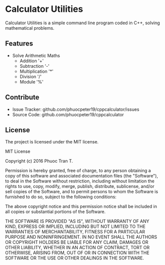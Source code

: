 Calculator Utilities
====================

Calculator Utilities is a simple command line program coded in C++, solving mathematical problems.

Features
--------

- Solve Arithmetic Maths
  - Addition '+'
  - Subtraction '-'
  - Multiplication '*'
  - Division '/'
  - Module '%'

Contribute
----------

- Issue Tracker: github.com/phuocpeter19/cppcalculator/issues
- Source Code: github.com/phuocpeter19/cppcalculator

License
-------

The project is licensed under the MIT license.

MIT License

Copyright (c) 2016 Phuoc Tran T.

Permission is hereby granted, free of charge, to any person obtaining a copy
of this software and associated documentation files (the "Software"), to deal
in the Software without restriction, including without limitation the rights
to use, copy, modify, merge, publish, distribute, sublicense, and/or sell
copies of the Software, and to permit persons to whom the Software is
furnished to do so, subject to the following conditions:

The above copyright notice and this permission notice shall be included in all
copies or substantial portions of the Software.

THE SOFTWARE IS PROVIDED "AS IS", WITHOUT WARRANTY OF ANY KIND, EXPRESS OR
IMPLIED, INCLUDING BUT NOT LIMITED TO THE WARRANTIES OF MERCHANTABILITY,
FITNESS FOR A PARTICULAR PURPOSE AND NONINFRINGEMENT. IN NO EVENT SHALL THE
AUTHORS OR COPYRIGHT HOLDERS BE LIABLE FOR ANY CLAIM, DAMAGES OR OTHER
LIABILITY, WHETHER IN AN ACTION OF CONTRACT, TORT OR OTHERWISE, ARISING FROM,
OUT OF OR IN CONNECTION WITH THE SOFTWARE OR THE USE OR OTHER DEALINGS IN THE
SOFTWARE.
